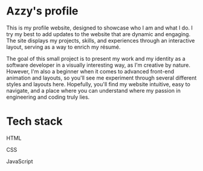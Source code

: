 # Azzy's profile 

This is my profile website, designed to showcase who I am and what I do. I try my best to add updates to the website that are dynamic and engaging. The site displays my projects, skills, and experiences through an interactive layout, serving as a way to enrich my résumé.

The goal of this small project is to present my work and my identity as a software developer in a visually interesting way, as I'm creative by nature. However, I'm also a beginner when it comes to advanced front-end animation and layouts, so you'll see me experiment through several different styles and layouts here. Hopefully, you'll find my website intuitive, easy to navigate, and a place where you can understand where my passion in engineering and coding truly lies. 

# Tech stack

HTML

CSS

JavaScript
